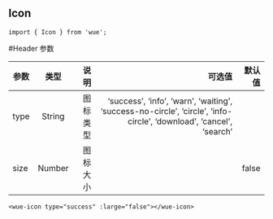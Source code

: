 ## Icon

```
import { Icon } from 'wue';
```

#Header 参数

| 参数           | 类型          | 说明  | 可选值| 默认值|
| ------------- |:-------------:| -----:|-----:|-----:|
|type |String| 图标类型| ‘success’, ‘info’, ‘warn’, ‘waiting’, ‘success-no-circle’, ‘circle’, ‘info-circle’, ‘download’, ‘cancel’, ‘search’|
|size|Number| 图标大小||false|


```
<wue-icon type="success" :large="false"></wue-icon>
```